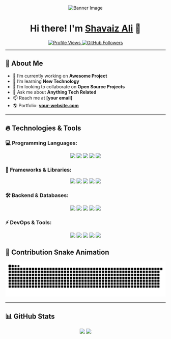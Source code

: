 <!-- Banner -->
<p align="center">
  <img src="https://camo.githubusercontent.com/4d9f5ecceb711eec6e2018f38a5677dc657c9738d4a65ba3b928c41c0a45b439/68747470733a2f2f6d69726f2e6d656469756d2e636f6d2f6d61782f313336302f302a37513379765349765f7430696f4a2d5a2e676966" alt="Banner Image" width="100%" height="520" />
</p>

<h1 align="center">Hi there! I'm <a href="https://github.com/yourusername">Shavaiz Ali</a> 👋</h1>

<p align="center">
  <a href="https://github.com/Shavaiz-Ali">
    <img src="https://komarev.com/ghpvc/?username=Shavaiz-Ali&label=Profile%20Views&color=0e75b6&style=flat" alt="Profile Views">
  </a>
  <a href="https://github.com/yourusername?tab=followers">
    <img src="https://img.shields.io/github/followers/Shavaiz-Ali?label=Followers&style=social" alt="GitHub Followers">
  </a>
</p>

---

## 🚀 About Me

- 🔭 I’m currently working on **Awesome Project**
- 🌱 I’m learning **New Technology**
- 👯 I’m looking to collaborate on **Open Source Projects**
- 💬 Ask me about **Anything Tech Related**
- 📫 Reach me at **[your email]**
- 🌎 Portfolio: **[your-website.com](https://your-website.com)**

---

## 🔥 Technologies & Tools

### 💻 Programming Languages:
<p align="center">
  <img src="https://img.shields.io/badge/javascript-%23323330.svg?style=for-the-badge&logo=javascript&logoColor=%23F7DF1E" />
  <img src="https://img.shields.io/badge/html5-%23E34F26.svg?style=for-the-badge&logo=html5&logoColor=white" />
  <img src="https://img.shields.io/badge/typescript-%23007ACC.svg?style=for-the-badge&logo=typescript&logoColor=white" />
  <img src="https://img.shields.io/badge/css3-%231572B6.svg?style=for-the-badge&logo=css3&logoColor=white" />
  <img src="https://img.shields.io/badge/PowerShell-%235391FE.svg?style=for-the-badge&logo=powershell&logoColor=white" />
</p>

### 🚀 Frameworks & Libraries:
<p align="center">
  <img src="https://img.shields.io/badge/react-%2320232a.svg?style=for-the-badge&logo=react&logoColor=%2361DAFB" />
  <img src="https://img.shields.io/badge/next.js-black?style=for-the-badge&logo=next.js&logoColor=white" />
  <img src="https://img.shields.io/badge/redux-%23593d88.svg?style=for-the-badge&logo=redux&logoColor=white" />
  <img src="https://img.shields.io/badge/tailwindcss-%2338B2AC.svg?style=for-the-badge&logo=tailwind-css&logoColor=white" />
  <img src="https://img.shields.io/badge/Styled--Components-DB7093?style=for-the-badge&logo=styled-components&logoColor=white" />
</p>

### 🛠️ Backend & Databases:
<p align="center">
  <img src="https://img.shields.io/badge/node.js-6DA55F?style=for-the-badge&logo=node.js&logoColor=white" />
  <img src="https://img.shields.io/badge/express.js-%23404d59.svg?style=for-the-badge&logo=express&logoColor=%2361DAFB" />
  <img src="https://img.shields.io/badge/mongodb-%234ea94b.svg?style=for-the-badge&logo=mongodb&logoColor=white" />
  <img src="https://img.shields.io/badge/postgres-%23316192.svg?style=for-the-badge&logo=postgresql&logoColor=white" />
  <img src="https://img.shields.io/badge/firebase-%23039BE5.svg?style=for-the-badge&logo=firebase" />
</p>

### ⚡ DevOps & Tools:
<p align="center">
  <img src="https://img.shields.io/badge/vercel-%23000000.svg?style=for-the-badge&logo=vercel&logoColor=white" />
  <img src="https://img.shields.io/badge/netlify-%23000000.svg?style=for-the-badge&logo=netlify&logoColor=#00C7B7" />
  <img src="https://img.shields.io/badge/docker-%230db7ed.svg?style=for-the-badge&logo=docker&logoColor=white" />
  <img src="https://img.shields.io/badge/postman-FF6C37?style=for-the-badge&logo=postman&logoColor=white" />
  <img src="https://img.shields.io/badge/jira-%230A0FFF.svg?style=for-the-badge&logo=jira&logoColor=white" />
</p>


## 🐍 Contribution Snake Animation


<img src="https://raw.githubusercontent.com/Shavaiz-Ali/Shavaiz-Ali/output/snake.svg" alt="Snake animation" />


---

## 📊 GitHub Stats

<p align="center">
  <img src="https://github-readme-stats.vercel.app/api?username=Shavaiz-Ali&show_icons=true&theme=radical" height="170px"/>
  <img src="https://github-readme-streak-stats.herokuapp.com/?user=Shavaiz-Ali&theme=radical" height="170px"/>
</p>
